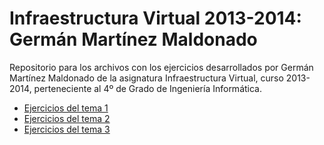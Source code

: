 Infraestructura Virtual 2013-2014: Germán Martínez Maldonado
============================================================

Repositorio para los archivos con los ejercicios desarrollados por Germán Martínez Maldonado de la asignatura Infraestructura Virtual, curso 2013-2014, perteneciente al 4º de Grado de Ingeniería Informática.

* [Ejercicios del tema 1](TEMA1/README.md)
* [Ejercicios del tema 2](TEMA2/README.md)
* [Ejercicios del tema 3](TEMA3/README.md)

